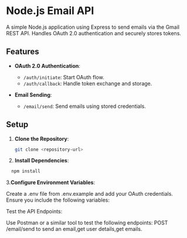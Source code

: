 # Node.js Email API

A simple Node.js application using Express to send emails via the Gmail REST API. Handles OAuth 2.0 authentication and securely stores tokens.

## Features

- **OAuth 2.0 Authentication**:
  - `/auth/initiate`: Start OAuth flow.
  - `/auth/callback`: Handle token exchange and storage.

- **Email Sending**:
  - `/email/send`: Send emails using stored credentials.

## Setup

1. **Clone the Repository**:
   ```bash
   git clone <repository-url>

2. **Install Dependencies**:
 ```bash
   npm install
```
3.**Configure Environment Variables**:

Create a .env file from .env.example and add your OAuth credentials. Ensure you include the following variables:

Test the API Endpoints:

Use Postman or a similar tool to test the following endpoints:
POST /email/send to send an email,get user details,get emails.
